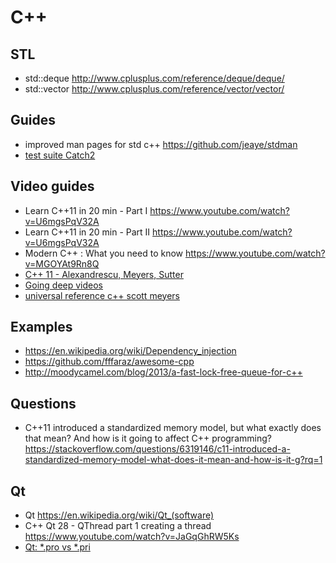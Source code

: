 
# C++

## STL
* std::deque    http://www.cplusplus.com/reference/deque/deque/
* std::vector   http://www.cplusplus.com/reference/vector/vector/

## Guides
* improved man pages for std c++            https://github.com/jeaye/stdman
* [test suite Catch2](https://github.com/catchorg/Catch2)

## Video guides
* Learn C++11 in 20 min - Part I    https://www.youtube.com/watch?v=U6mgsPqV32A
* Learn C++11 in 20 min - Part II   https://www.youtube.com/watch?v=U6mgsPqV32A
* Modern C++ : What you need to know https://www.youtube.com/watch?v=MGOYAt9Rn8Q
* [C++ 11 - Alexandrescu, Meyers, Sutter](https://channel9.msdn.com/Shows/Going+Deep/Alexandrescu-Meyers-Sutter-On-Static-If-C11-in-2012-Modern-Libraries-and-Metaprogramming)
* [Going deep videos ](https://channel9.msdn.com/Shows/Going+Deep?page=4) 
* [universal reference c++ scott meyers](https://channel9.msdn.com/Shows/Going+Deep/Cpp-and-Beyond-2012-Scott-Meyers-Universal-References-in-Cpp11)

## Examples
* https://en.wikipedia.org/wiki/Dependency_injection
* https://github.com/fffaraz/awesome-cpp
* http://moodycamel.com/blog/2013/a-fast-lock-free-queue-for-c++


## Questions
* C++11 introduced a standardized memory model, but what exactly does that mean? And how is it going to affect C++ programming? https://stackoverflow.com/questions/6319146/c11-introduced-a-standardized-memory-model-what-does-it-mean-and-how-is-it-g?rq=1

## Qt
* Qt    https://en.wikipedia.org/wiki/Qt_(software)
* C++ Qt 28 - QThread part 1 creating a thread https://www.youtube.com/watch?v=JaGqGhRW5Ks
* [Qt: *.pro vs *.pri](https://stackoverflow.com/questions/8358627/qt-pro-vs-pri)

